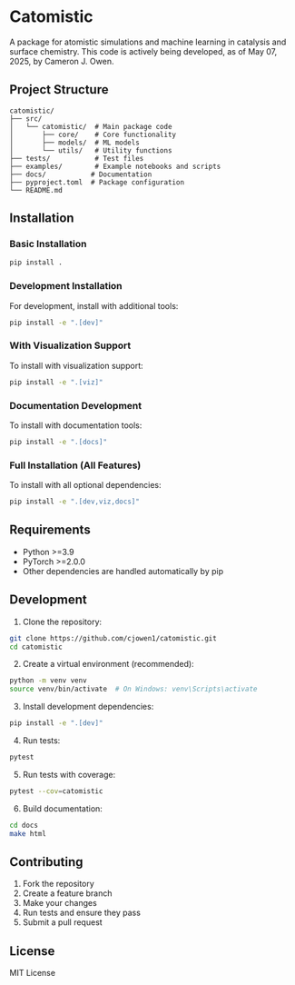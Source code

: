 # Catomistic

A package for atomistic simulations and machine learning in catalysis and surface chemistry. This code is actively being developed, as of May 07, 2025, by Cameron J. Owen.

## Project Structure

```
catomistic/
├── src/
│   └── catomistic/  # Main package code
│       ├── core/    # Core functionality
│       ├── models/  # ML models
│       └── utils/   # Utility functions
├── tests/           # Test files
├── examples/        # Example notebooks and scripts
├── docs/           # Documentation
├── pyproject.toml  # Package configuration
└── README.md
```

## Installation

### Basic Installation

```bash
pip install .
```

### Development Installation

For development, install with additional tools:

```bash
pip install -e ".[dev]"
```

### With Visualization Support

To install with visualization support:

```bash
pip install -e ".[viz]"
```

### Documentation Development

To install with documentation tools:

```bash
pip install -e ".[docs]"
```

### Full Installation (All Features)

To install with all optional dependencies:

```bash
pip install -e ".[dev,viz,docs]"
```

## Requirements

- Python >=3.9
- PyTorch >=2.0.0
- Other dependencies are handled automatically by pip

## Development

1. Clone the repository:
```bash
git clone https://github.com/cjowen1/catomistic.git
cd catomistic
```

2. Create a virtual environment (recommended):
```bash
python -m venv venv
source venv/bin/activate  # On Windows: venv\Scripts\activate
```

3. Install development dependencies:
```bash
pip install -e ".[dev]"
```

4. Run tests:
```bash
pytest
```

5. Run tests with coverage:
```bash
pytest --cov=catomistic
```

6. Build documentation:
```bash
cd docs
make html
```

## Contributing

1. Fork the repository
2. Create a feature branch
3. Make your changes
4. Run tests and ensure they pass
5. Submit a pull request

## License

MIT License 
